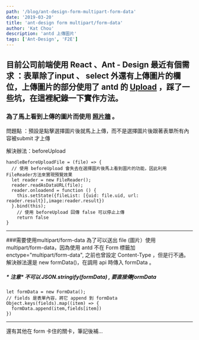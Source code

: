 ```yaml
---
path: '/blog/ant-design-form-multipart-form-data'
date: '2019-03-20'
title: 'ant-design form multipart/form-data'
author: 'Kat Chou'
description: 'antd 上傳圖片'
tags: ['Ant-Design', 'F2E']
---
```


目前公司前端使用 React 、Ant - Design 
最近有個需求 ：表單除了input 、 select 外還有上傳圖片的欄位，上傳圖片的部分使用了 antd 的 [Upload](https://ant.design/components/upload-cn/) ，踩了一些坑，在這裡紀錄一下實作方法。
------
### 為了馬上看到上傳的圖片而使用 [照片牆](https://ant.design/components/upload-cn/#components-upload-demo-picture-card) 。

問題點  ：預設是點擊選擇圖片後就馬上上傳，而不是選擇圖片後跟著表單所有內容被submit 才上傳

解決辦法：beforeUpload
```
handleBeforeUploadFile = (file) => {
  // 使用 beforeUpload 會失去在選擇圖片後馬上看到圖片的功能，因此利用FileReader方法來實現預覽效果
  let reader = new FileReader();
  reader.readAsDataURL(file);
  reader.onloadend = function () {
    this.setState({fileList: [{uid: file.uid, url: reader.result}],image:reader.result})
  }.bind(this);
    // 使用 beforeUpload 回傳 false 可以停止上傳
    return false
}
```
------
###需要使用multipart/form-data
為了可以送出 file (圖片）使用 multipart/form-data，因為使用 antd 不在 Form 標籤加 enctype="multipart/form-data", 之前也曾設定 Content-Type ，但是行不通。
解決辦法還是 new formData()，在調用 api 時傳入 formData 。
##### * 注意*  不可以 JSON.stringify(formData) , 要直接傳formData  
```
let formData = new FormData();   
// fields 是表單內容，將它 append 到 formData         
Object.keys(fields).map((item) => {
  formData.append(item,fields[item])
}) 
```
------
還有其他在 form 卡住的關卡，筆記後補...
